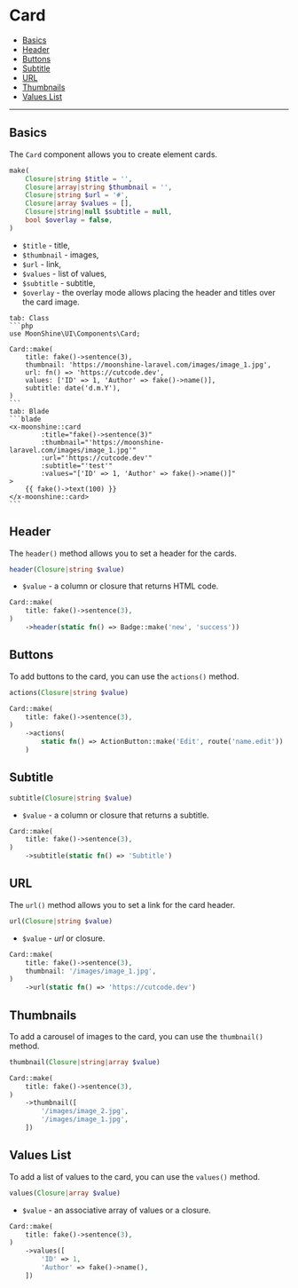 # Card

- [Basics](#basics)
- [Header](#header)
- [Buttons](#actions)
- [Subtitle](#subtitle)
- [URL](#url)
- [Thumbnails](#thumbnail)
- [Values List](#values)

---

<a name="basics"></a>
## Basics

The `Card` component allows you to create element cards.

```php
make(
    Closure|string $title = '',
    Closure|array|string $thumbnail = '',
    Closure|string $url = '#',
    Closure|array $values = [],
    Closure|string|null $subtitle = null,
    bool $overlay = false,
)
```

- `$title` - title,
- `$thumbnail` - images,
- `$url` - link,
- `$values` - list of values,
- `$subtitle` - subtitle,
- `$overlay` - the overlay mode allows placing the header and titles over the card image.

~~~tabs
tab: Class
```php
use MoonShine\UI\Components\Card;

Card::make(
    title: fake()->sentence(3),
    thumbnail: 'https://moonshine-laravel.com/images/image_1.jpg',
    url: fn() => 'https://cutcode.dev',
    values: ['ID' => 1, 'Author' => fake()->name()],
    subtitle: date('d.m.Y'),
)
```
tab: Blade
```blade
<x-moonshine::card
        :title="fake()->sentence(3)"
        :thumbnail="'https://moonshine-laravel.com/images/image_1.jpg'"
        :url="'https://cutcode.dev'"
        :subtitle="'test'"
        :values="['ID' => 1, 'Author' => fake()->name()]"
>
    {{ fake()->text(100) }}
</x-moonshine::card>
```
~~~

<a name="header"></a>
## Header

The `header()` method allows you to set a header for the cards.

```php
header(Closure|string $value)
```

- `$value` - a column or closure that returns HTML code.

```php
Card::make(
    title: fake()->sentence(3),
)
    ->header(static fn() => Badge::make('new', 'success'))
```

<a name="actions"></a>
## Buttons

To add buttons to the card, you can use the `actions()` method.

```php
actions(Closure|string $value)
```

```php
Card::make(
    title: fake()->sentence(3),
)
    ->actions(
        static fn() => ActionButton::make('Edit', route('name.edit'))
    )
```

<a name="subtitle"></a>
## Subtitle

```php
subtitle(Closure|string $value)
```

- `$value` - a column or closure that returns a subtitle.

```php
Card::make(
    title: fake()->sentence(3),
)
    ->subtitle(static fn() => 'Subtitle')
```

<a name="url"></a>
## URL

The `url()` method allows you to set a link for the card header.

```php
url(Closure|string $value)
```

- `$value` - *url* or closure.

```php
Card::make(
    title: fake()->sentence(3),
    thumbnail: '/images/image_1.jpg',
)
    ->url(static fn() => 'https://cutcode.dev')
```

<a name="thumbnail"></a>
## Thumbnails

To add a carousel of images to the card, you can use the `thumbnail()` method.

```php
thumbnail(Closure|string|array $value)
```

```php
Card::make(
    title: fake()->sentence(3),
)
    ->thumbnail([
        '/images/image_2.jpg',
        '/images/image_1.jpg',
    ])
```

<a name="values"></a>
## Values List

To add a list of values to the card, you can use the `values()` method.

```php
values(Closure|array $value)
```

- `$value` - an associative array of values or a closure.

```php
Card::make(
    title: fake()->sentence(3),
)
    ->values([
        'ID' => 1,
        'Author' => fake()->name(),
    ])
```
